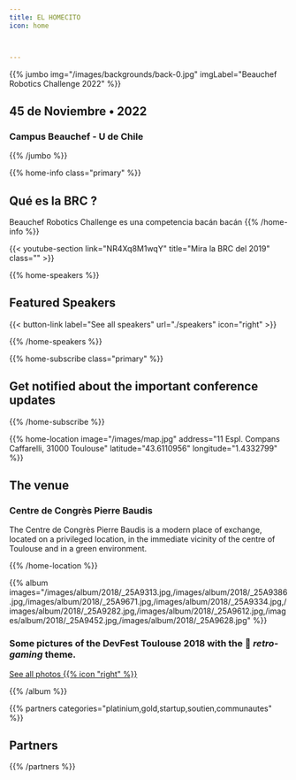 ```yaml
---
title: EL HOMECITO
icon: home



---
```



{{% jumbo img="/images/backgrounds/back-0.jpg" imgLabel="Beauchef Robotics Challenge 2022" %}}

## 45 de Noviembre • 2022
### Campus Beauchef - U de Chile

{{% /jumbo %}}



{{% home-info  class="primary" %}}
## Qué es la BRC ?

Beauchef Robotics Challenge es una competencia bacán bacán
{{% /home-info %}}



<!-- Youtube section  -->
{{< youtube-section link="NR4Xq8M1wqY" title="Mira la BRC del 2019" class="" >}}



<!-- Speakers--> 
{{% home-speakers %}}
## Featured Speakers

{{< button-link label="See all speakers"
                url="./speakers"
                icon="right" >}}

{{% /home-speakers %}}


<!-- Call to action / Subscribe -->

{{% home-subscribe  class="primary" %}}

## Get notified about the important conference updates

{{% /home-subscribe %}}


<!-- Venue/Location -->
{{% home-location
    image="/images/map.jpg"
    address="11 Espl. Compans Caffarelli, 31000 Toulouse"
    latitude="43.6110956"
    longitude="1.4332799" %}}

## The venue

### Centre de Congrès Pierre Baudis

The Centre de Congrès Pierre Baudis is a modern place of exchange,
located on a privileged location,
in the immediate vicinity of the centre of Toulouse and in a green environment.

{{% /home-location %}}



<!-- Gallery -->

{{% album images="/images/album/2018/_25A9313.jpg,/images/album/2018/_25A9386.jpg,/images/album/2018/_25A9671.jpg,/images/album/2018/_25A9334.jpg,/images/album/2018/_25A9282.jpg,/images/album/2018/_25A9612.jpg,/images/album/2018/_25A9452.jpg,/images/album/2018/_25A9628.jpg" %}}

### Some pictures of the **DevFest Toulouse 2018** with the 👾 _retro-gaming_ theme.

<a class="btn primary" target="_blank" rel="noopener" href="https://photos.app.goo.gl/nJYFVReFUk9mnXbv9">
    See all photos
    {{% icon "right" %}}
</a>

{{% /album  %}}

<!-- Partners --> 

{{% partners categories="platinium,gold,startup,soutien,communautes" %}}
## Partners
{{% /partners %}}